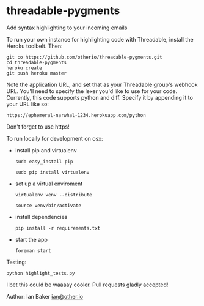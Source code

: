 threadable-pygments
===================

Add syntax highlighting to your incoming emails

To run your own instance for highlighting code with Threadable, install the Heroku toolbelt. Then:

    git co https://github.com/otherio/threadable-pygments.git
    cd threadable-pygments
    heroku create
    git push heroku master

Note the application URL, and set that as your Threadable group's webhook URL. You'll need to specify the
lexer you'd like to use for your code. Currently, this code supports python and diff. Specify it by appending
it to your URL like so:

    https://ephemeral-narwhal-1234.herokuapp.com/python

Don't forget to use https!

To run locally for development on osx:

  - install pip and virtualenv

    `sudo easy_install pip`

    `sudo pip install virtualenv`

  - set up a virtual enviroment

    `virtualenv venv --distribute`

    `source venv/bin/activate`

  - install dependencies

    `pip install -r requirements.txt`

  - start the app

    `foreman start`

Testing:

    python highlight_tests.py

I bet this could be waaaay cooler. Pull requests gladly accepted!

Author: Ian Baker <ian@other.io>
